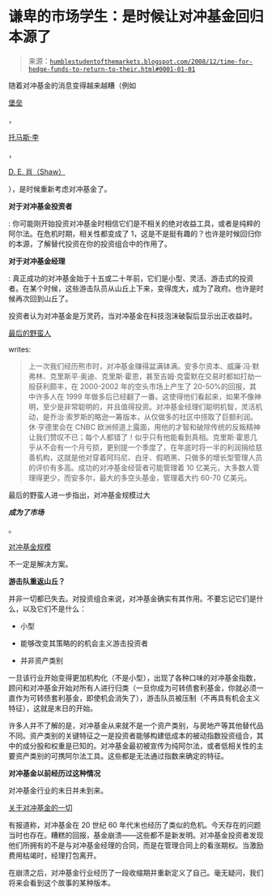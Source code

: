 <!--yml

类别：未分类

日期：2024-05-18 01:01:46

-->

# 谦卑的市场学生：是时候让对冲基金回归本源了

> 来源：[`humblestudentofthemarkets.blogspot.com/2008/12/time-for-hedge-funds-to-return-to-their.html#0001-01-01`](https://humblestudentofthemarkets.blogspot.com/2008/12/time-for-hedge-funds-to-return-to-their.html#0001-01-01)

随着对冲基金的消息变得越来越糟（例如

[堡垒](http://dealbook.blogs.nytimes.com/2008/12/04/fortress-the-hedge-fund-is-crumbling/)

，

[托马斯·李](http://online.wsj.com/article/SB122836224535378663.html)

，

[D. E. 肖（Shaw）](http://www.bloomberg.com/apps/news?pid=20601087&sid=a9Tzhsya0YWE)

），是时候重新考虑对冲基金了。

**对于对冲基金投资者**

: 你可能刚开始投资对冲基金时相信它们是不相关的绝对收益工具，或者是纯粹的阿尔法。在危机时期，相关性都变成了 1，这是不是挺有趣的？也许是时候回归你的本源，了解替代投资在你的投资组合中的作用了。

**对于对冲基金经理**

: 真正成功的对冲基金始于十五或二十年前，它们是小型、灵活、游击式的投资者。在某个时候，这些游击队员从山丘上下来，变得庞大，成为了政府。也许是时候再次回到山丘了。

投资者认为对冲基金是万灵药，当对冲基金在科技泡沫破裂后显示出正收益时。

[最后的野蛮人](http://ultimibarbarorum.com/2008/11/12/trimming-the-hedgies/)

writes:

> 上一次我们经历熊市时，对冲基金赚得盆满钵满。安多尔资本、威廉·冯·默弗林、克里斯平·奥迪、克里斯·霍恩，甚至吉姆·克雷默在交易时都如打劫一般获利颇丰，在 2000-2002 年的空头市场上产生了 20-50%的回报，其中许多人在 1999 年做多后已经翻了一番。这使得他们看起来，如果不像神明，至少是非常聪明的，并且值得投资。对冲基金经理们聪明机智，灵活机动，是乔治·索罗斯的略逊一筹版本，从仅做多的社区中捞取了巨额利润。休·亨德里会在 CNBC 欧洲频道上露面，用他的才智和破除传统的反叛精神让我们赞叹不已；每个人都错了！似乎只有他能看到真相。克里斯·霍恩几乎从不会有一个月亏损，更别提一个季度了，在年底时将一半的利润捐给慈善机构，这就是他对穿着阿玛尼、白牙、假晒黑、只做多的增长型管理人员的评价有多高。成功的对冲基金经营者可能管理着 10 亿美元，大多数人管理得更少，而安多尔，最大的多空头基金，管理着大约 60-70 亿美元。

最后的野蛮人进一步指出，对冲基金规模过大

***成为了市场***

。

[对冲基金规模](http://humblestudentofthemarkets.blogspot.com/2008/07/is-size-answer-for-hedge-fund-industry.html)

不一定是解决方案。

**游击队重返山丘？**

并非一切都已失去。对投资组合来说，对冲基金确实有其作用。不要忘记它们是什么，以及它们不是什么：

+   小型

+   能够改变其策略的的机会主义游击投资者

+   并非资产类别

一旦该行业开始变得更加机构化（不是小型），出现了各种口味的对冲基金指数，顾问和对冲基金开始对所有人进行归类（一旦你成为可转债套利基金，你就必须一直作为可转债套利基金，即使机会消失了），游击队员被压制（不再具有机会主义特征），这就是末日的开始。

许多人并不了解的是，对冲基金从来就不是一个资产类别，与房地产等其他替代品不同。资产类别的关键特征之一是投资者能够构建低成本的被动指数投资组合，其中的成分股和权重是已知的。对冲基金最初被宣传为纯阿尔法，或者低相关性的主要资产类别的可携阿尔法工具。这些都是无法通过指数来确定的特征。

**对冲基金以前经历过这种情况**

对冲基金行业的末日并未到来。

[关于对冲基金的一切](http://allaboutalpha.com/blog/2008/11/27/hedge-fund-industry-enters-time-warp-in-january-1970-pops-out-virtually-unchanged-in-2008/)

有报道称，对冲基金在 20 世纪 60 年代末也经历了类似的危机。今天存在的问题当时也存在。糟糕的回报，基金崩溃——这些都不是新发明。对冲基金投资者发现他们所拥有的不是与对冲基金经理的合同，而是在管理合同上的看涨期权。当激励费用枯竭时，经理打包离开。

在崩溃之后，对冲基金行业经历了一段收缩期并重新定义了自己。毫无疑问，我们将来会看到这个故事的某种版本。

